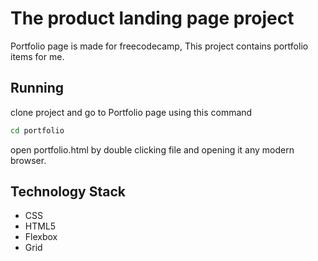 # The product landing page project

Portfolio page is made for freecodecamp, This project contains portfolio items for me.

## Running

clone project and go to Portfolio page using this command
```bash
cd portfolio

```
open portfolio.html by double clicking file and opening it any modern browser.

## Technology Stack

- CSS
- HTML5
- Flexbox
- Grid
